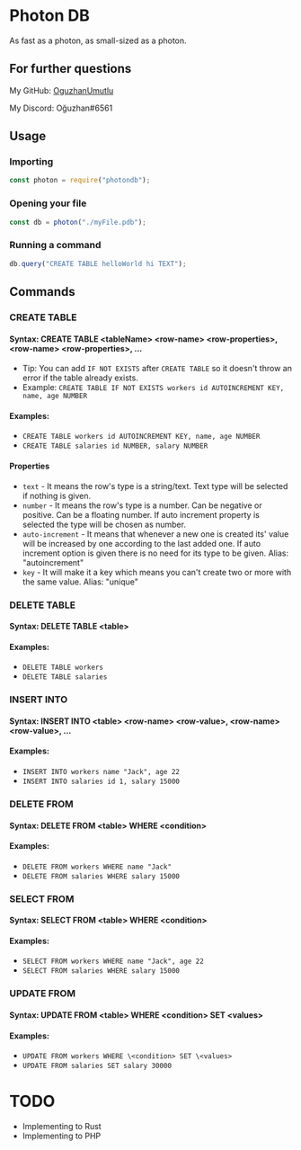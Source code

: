 # Photon DB
As fast as a photon, as small-sized as a photon.

## For further questions

My GitHub: [OguzhanUmutlu](https://github.com/OguzhanUmutlu)

My Discord: Oğuzhan#6561

## Usage

### Importing

```js
const photon = require("photondb");
```

### Opening your file

```js
const db = photon("./myFile.pdb");
```

### Running a command

```js
db.query("CREATE TABLE helloWorld hi TEXT");
```

## Commands

### CREATE TABLE

#### Syntax: CREATE TABLE \<tableName> \<row-name> \<row-properties>, \<row-name> \<row-properties>, ...

- Tip: You can add `IF NOT EXISTS` after `CREATE TABLE` so it doesn't throw an error if the table already exists.
- Example: `CREATE TABLE IF NOT EXISTS workers id AUTOINCREMENT KEY, name, age NUMBER`

#### Examples:

- `CREATE TABLE workers id AUTOINCREMENT KEY, name, age NUMBER`
- `CREATE TABLE salaries id NUMBER, salary NUMBER`

#### Properties

- `text` - It means the row's type is a string/text. Text type will be selected if nothing is given.
- `number` - It means the row's type is a number. Can be negative or positive. Can be a floating number. If auto increment property is selected the type will be chosen as number.
- `auto-increment` - It means that whenever a new one is created its' value will be increased by one according to the last added one. If auto increment option is given there is no need for its type to be given. Alias: "autoincrement"
- `key` - It will make it a key which means you can't create two or more with the same value. Alias: "unique"

### DELETE TABLE

#### Syntax: DELETE TABLE \<table>

#### Examples:

- `DELETE TABLE workers`
- `DELETE TABLE salaries`

### INSERT INTO

#### Syntax: INSERT INTO \<table> \<row-name> \<row-value>, \<row-name> \<row-value>, ...

#### Examples:

- `INSERT INTO workers name "Jack", age 22`
- `INSERT INTO salaries id 1, salary 15000`

### DELETE FROM

#### Syntax: DELETE FROM \<table> WHERE \<condition>

#### Examples:

- `DELETE FROM workers WHERE name "Jack"`
- `DELETE FROM salaries WHERE salary 15000`

### SELECT FROM

#### Syntax: SELECT FROM \<table> WHERE \<condition>

#### Examples:

- `SELECT FROM workers WHERE name "Jack", age 22`
- `SELECT FROM salaries WHERE salary 15000`

### UPDATE FROM

#### Syntax: UPDATE FROM \<table> WHERE \<condition> SET \<values>

#### Examples:

- `UPDATE FROM workers WHERE \<condition> SET \<values>`
- `UPDATE FROM salaries SET salary 30000`


# TODO

- Implementing to Rust
- Implementing to PHP